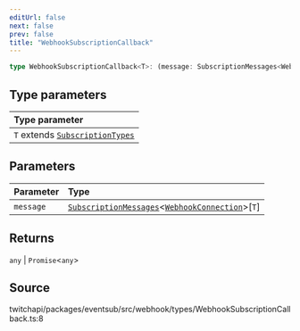 ```yaml
---
editUrl: false
next: false
prev: false
title: "WebhookSubscriptionCallback"
---
```


```ts
type WebhookSubscriptionCallback<T>: (message: SubscriptionMessages<WebhookConnection>[T]) => any | Promise<any>;
```

## Type parameters

| Type parameter |
| :------ |
| `T` extends [`SubscriptionTypes`](../enumerations/SubscriptionTypes.md) |

## Parameters

| Parameter | Type |
| :------ | :------ |
| `message` | [`SubscriptionMessages`](../interfaces/SubscriptionMessages.md)\<[`WebhookConnection`](../classes/WebhookConnection.md)\>\[`T`\] |

## Returns

`any` \| `Promise`\<`any`\>

## Source

twitchapi/packages/eventsub/src/webhook/types/WebhookSubscriptionCallback.ts:8
